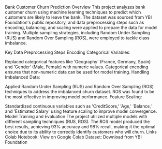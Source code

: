 Bank Customer Churn Prediction
Overview
This project analyzes bank customer churn using machine learning techniques to predict which customers are likely to leave the bank. The dataset was sourced from YBI Foundation's public repository, and data preprocessing steps such as encoding, balancing, and scaling were applied to prepare the data for model training. Multiple sampling strategies, including Random Under Sampling (RUS) and Random Over Sampling (ROS), were employed to tackle class imbalance.

Key Data Preprocessing Steps
Encoding Categorical Variables:

Replaced categorical features like 'Geography' (France, Germany, Spain) and 'Gender' (Male, Female) with numeric values.
Categorical encoding ensures that non-numeric data can be used for model training.
Handling Imbalanced Data:

Applied Random Under Sampling (RUS) and Random Over Sampling (ROS) techniques to address the imbalanced churn dataset.
ROS was found to be the most effective in improving model performance.
Feature Scaling:

Standardized continuous variables such as 'CreditScore,' 'Age,' 'Balance,' and 'Estimated Salary' using feature scaling to improve model convergence.
Model Training and Evaluation
The project utilized multiple models with different sampling techniques (RUS, ROS).
The ROS model produced the best results, achieving 93% accuracy and 98% recall, making it the optimal choice due to its ability to correctly identify customers who will churn.
Links
Colab Notebook: View on Google Colab
Dataset: Download from YBI Foundation
